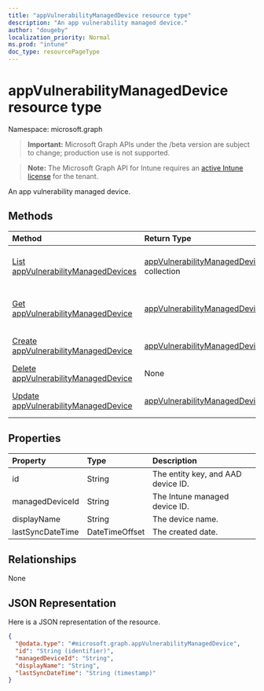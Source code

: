 ```yaml
---
title: "appVulnerabilityManagedDevice resource type"
description: "An app vulnerability managed device."
author: "dougeby"
localization_priority: Normal
ms.prod: "intune"
doc_type: resourcePageType
---
```


# appVulnerabilityManagedDevice resource type

Namespace: microsoft.graph

> **Important:** Microsoft Graph APIs under the /beta version are subject to change; production use is not supported.

> **Note:** The Microsoft Graph API for Intune requires an [active Intune license](https://go.microsoft.com/fwlink/?linkid=839381) for the tenant.

An app vulnerability managed device.

## Methods
|Method|Return Type|Description|
|:---|:---|:---|
|[List appVulnerabilityManagedDevices](../api/intune-partnerintegration-appvulnerabilitymanageddevice-list.md)|[appVulnerabilityManagedDevice](../resources/intune-partnerintegration-appvulnerabilitymanageddevice.md) collection|List properties and relationships of the [appVulnerabilityManagedDevice](../resources/intune-partnerintegration-appvulnerabilitymanageddevice.md) objects.|
|[Get appVulnerabilityManagedDevice](../api/intune-partnerintegration-appvulnerabilitymanageddevice-get.md)|[appVulnerabilityManagedDevice](../resources/intune-partnerintegration-appvulnerabilitymanageddevice.md)|Read properties and relationships of the [appVulnerabilityManagedDevice](../resources/intune-partnerintegration-appvulnerabilitymanageddevice.md) object.|
|[Create appVulnerabilityManagedDevice](../api/intune-partnerintegration-appvulnerabilitymanageddevice-create.md)|[appVulnerabilityManagedDevice](../resources/intune-partnerintegration-appvulnerabilitymanageddevice.md)|Create a new [appVulnerabilityManagedDevice](../resources/intune-partnerintegration-appvulnerabilitymanageddevice.md) object.|
|[Delete appVulnerabilityManagedDevice](../api/intune-partnerintegration-appvulnerabilitymanageddevice-delete.md)|None|Deletes a [appVulnerabilityManagedDevice](../resources/intune-partnerintegration-appvulnerabilitymanageddevice.md).|
|[Update appVulnerabilityManagedDevice](../api/intune-partnerintegration-appvulnerabilitymanageddevice-update.md)|[appVulnerabilityManagedDevice](../resources/intune-partnerintegration-appvulnerabilitymanageddevice.md)|Update the properties of a [appVulnerabilityManagedDevice](../resources/intune-partnerintegration-appvulnerabilitymanageddevice.md) object.|

## Properties
|Property|Type|Description|
|:---|:---|:---|
|id|String|The entity key, and AAD device ID.|
|managedDeviceId|String|The Intune managed device ID.|
|displayName|String|The device name.|
|lastSyncDateTime|DateTimeOffset|The created date.|

## Relationships
None

## JSON Representation
Here is a JSON representation of the resource.
<!-- {
  "blockType": "resource",
  "keyProperty": "id",
  "@odata.type": "microsoft.graph.appVulnerabilityManagedDevice"
}
-->
``` json
{
  "@odata.type": "#microsoft.graph.appVulnerabilityManagedDevice",
  "id": "String (identifier)",
  "managedDeviceId": "String",
  "displayName": "String",
  "lastSyncDateTime": "String (timestamp)"
}
```






